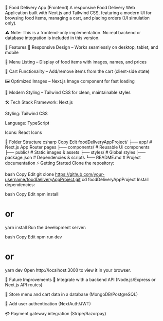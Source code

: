 🍔 Food Delivery App (Frontend)
A responsive Food Delivery Web Application built with Next.js and Tailwind CSS, featuring a modern UI for browsing food items, managing a cart, and placing orders (UI simulation only).

⚠️ Note: This is a frontend-only implementation. No real backend or database integration is included in this version.

🚀 Features
📱 Responsive Design – Works seamlessly on desktop, tablet, and mobile

🍕 Menu Listing – Display of food items with images, names, and prices

🛒 Cart Functionality – Add/remove items from the cart (client-side state)

🖼️ Optimized Images – Next.js Image component for fast loading

🎨 Modern Styling – Tailwind CSS for clean, maintainable styles

🛠️ Tech Stack
Framework: Next.js

Styling: Tailwind CSS

Language: TypeScript

Icons: React Icons

📂 Folder Structure
csharp
Copy
Edit
foodDeliveryAppProject/
├── app/               # Next.js App Router pages
├── components/        # Reusable UI components
├── public/            # Static images & assets
├── styles/            # Global styles
├── package.json       # Dependencies & scripts
└── README.md          # Project documentation
⚡ Getting Started
Clone the repository:

bash
Copy
Edit
git clone https://github.com/your-username/foodDeliveryAppProject.git
cd foodDeliveryAppProject
Install dependencies:

bash
Copy
Edit
npm install
# or
yarn install
Run the development server:

bash
Copy
Edit
npm run dev
# or
yarn dev
Open http://localhost:3000 to view it in your browser.

📌 Future Improvements
🔗 Integrate with a backend API (Node.js/Express or Next.js API routes)

💾 Store menu and cart data in a database (MongoDB/PostgreSQL)

🔑 Add user authentication (NextAuth/JWT)

💳 Payment gateway integration (Stripe/Razorpay)
